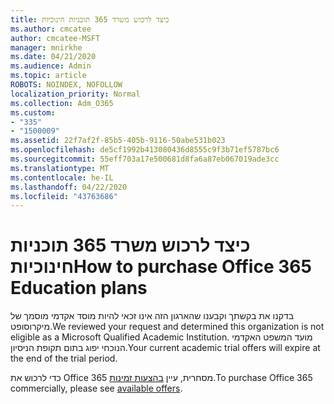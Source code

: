 ```yaml
---
title: כיצד לרכוש משרד 365 תוכניות חינוכיות
ms.author: cmcatee
author: cmcatee-MSFT
manager: mnirkhe
ms.date: 04/21/2020
ms.audience: Admin
ms.topic: article
ROBOTS: NOINDEX, NOFOLLOW
localization_priority: Normal
ms.collection: Adm_O365
ms.custom:
- "335"
- "1500009"
ms.assetid: 22f7af2f-85b5-405b-9116-50abe531b023
ms.openlocfilehash: de5cf1992b413080436d8555c9f3b71ef5787bc6
ms.sourcegitcommit: 55eff703a17e500681d8fa6a87eb067019ade3cc
ms.translationtype: MT
ms.contentlocale: he-IL
ms.lasthandoff: 04/22/2020
ms.locfileid: "43763686"
---
```

# <a name="how-to-purchase-office-365-education-plans"></a><span data-ttu-id="8bb83-102">כיצד לרכוש משרד 365 תוכניות חינוכיות</span><span class="sxs-lookup"><span data-stu-id="8bb83-102">How to purchase Office 365 Education plans</span></span>

<span data-ttu-id="8bb83-103">בדקנו את בקשתך וקבענו שהארגון הזה אינו זכאי להיות מוסד אקדמי מוסמך של מיקרוסופט.</span><span class="sxs-lookup"><span data-stu-id="8bb83-103">We reviewed your request and determined this organization is not eligible as a Microsoft Qualified Academic Institution.</span></span> <span data-ttu-id="8bb83-104">מועד המשפט האקדמי הנוכחי יפוג בתום תקופת הניסיון.</span><span class="sxs-lookup"><span data-stu-id="8bb83-104">Your current academic trial offers will expire at the end of the trial period.</span></span>
  
<span data-ttu-id="8bb83-105">כדי לרכוש את Office 365 מסחרית, עיין [בהצעות זמינות](https://go.microsoft.com/fwlink/p/?linkid=868433).</span><span class="sxs-lookup"><span data-stu-id="8bb83-105">To purchase Office 365 commercially, please see [available offers](https://go.microsoft.com/fwlink/p/?linkid=868433).</span></span>  